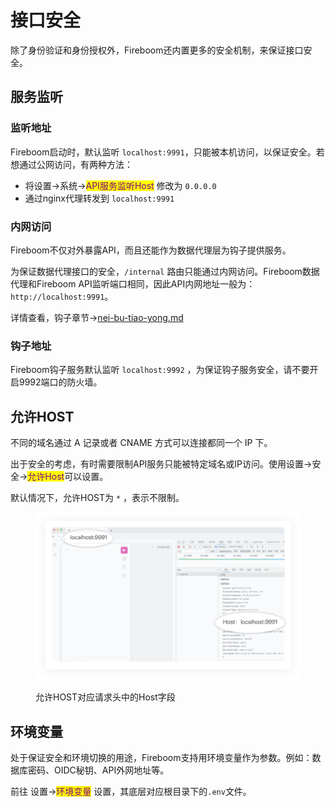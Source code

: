 # 接口安全

除了身份验证和身份授权外，Fireboom还内置更多的安全机制，来保证接口安全。

## 服务监听

### 监听地址

Fireboom启动时，默认监听 `localhost:9991`，只能被本机访问，以保证安全。若想通过公网访问，有两种方法：

* 将设置->系统-><mark style="color:purple;">API服务监听Host</mark> 修改为 `0.0.0.0`
* 通过nginx代理转发到 `localhost:9991`

### 内网访问

Fireboom不仅对外暴露API，而且还能作为数据代理层为钩子提供服务。

为保证数据代理接口的安全，`/internal` 路由只能通过内网访问。Fireboom数据代理和Fireboom API监听端口相同，因此API内网地址一般为：`http://localhost:9991`。

详情查看，钩子章节->[nei-bu-tiao-yong.md](../../jin-jie-gou-zi-ji-zhi/nei-bu-tiao-yong.md "mention")

### 钩子地址

Fireboom钩子服务默认监听 `localhost:9992` ，为保证钩子服务安全，请不要开启9992端口的防火墙。

## 允许HOST

不同的域名通过 A 记录或者 CNAME 方式可以连接都同一个 IP 下。

出于安全的考虑，有时需要限制API服务只能被特定域名或IP访问。使用设置->安全-><mark style="color:purple;">允许Host</mark>可以设置。

默认情况下，允许HOST为 `*` ，表示不限制。

<figure><img src="../../.gitbook/assets/image.png" alt=""><figcaption><p>允许HOST对应请求头中的Host字段</p></figcaption></figure>

## 环境变量

处于保证安全和环境切换的用途，Fireboom支持用环境变量作为参数。例如：数据库密码、OIDC秘钥、API外网地址等。

前往 设置-><mark style="color:purple;">环境变量</mark> 设置，其底层对应根目录下的`.env`文件。

